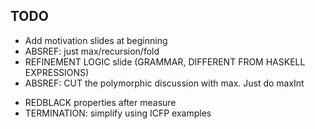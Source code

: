 TODO
----

+ Add motivation slides at beginning
+ ABSREF: just max/recursion/fold
+ REFINEMENT LOGIC slide (GRAMMAR, DIFFERENT FROM HASKELL EXPRESSIONS)
+ ABSREF: CUT the polymorphic discussion with max. Just do maxInt

- REDBLACK properties after measure
- TERMINATION: simplify using ICFP examples

